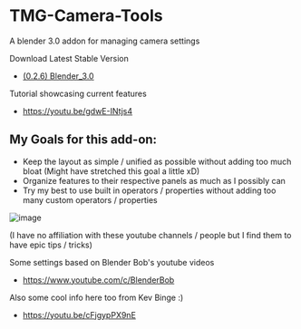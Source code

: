 # TMG-Camera-Tools
A blender 3.0 addon for managing camera settings

Download Latest Stable Version
* [(0.2.6) Blender_3.0](https://github.com/Mainman002/TMG-Camera-Tools/releases/tag/0.2.7)

Tutorial showcasing current features
* https://youtu.be/gdwE-INtjs4

## My Goals for this add-on:
* Keep the layout as simple / unified as possible without adding too much bloat (Might have stretched this goal a little xD)
* Organize features to their respective panels as much as I possibly can
* Try my best to use built in operators / properties without adding too many custom operators / properties

![image](https://user-images.githubusercontent.com/11281480/134747948-60a5976a-ec97-4bc3-98e6-203af22c5aea.png)

(I have no affiliation with these youtube channels / people but I find them to have epic tips / tricks)

Some settings based on Blender Bob's youtube videos
* https://www.youtube.com/c/BlenderBob

Also some cool info here too from Kev Binge :)
* https://youtu.be/cFjgypPX9nE
